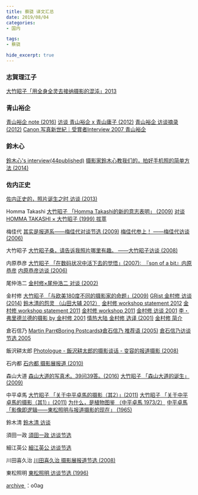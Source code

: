 ```yaml
---
title: 蔡骁 译文汇总
date: 2019/08/04
categories:
- 国内

tags:
- 蔡骁

hide_excerpt: true
---
```



> 



<!--more-->


### 志賀理江子
[大竹昭子「用全身全灵去接纳摄影的混沌」2013](https://photonote.me/2017/06/10/0053/)


### 青山裕企
[青山裕企 note (2016)](https://photonote.me/2017/06/07/0050/)
[访谈 青山裕企 x 青山庸子 (2012)](https://photonote.me/2017/06/06/0049/)
[青山裕企 访谈摘录 (2012)](https://photonote.me/2017/06/05/0048/)
[Canon 写真新世紀｜受賞者Interview 2007 青山裕企](https://photonote.me/2017/06/04/0047/)


### 鈴木心
[鈴木心&#39;s interview(44published)](https://photonote.me/2017/06/02/0045/)
[摄影家鈴木心教我们的，拍好手机照的简单方法 (2014)](https://photonote.me/2017/05/27/0040/)


### 佐内正史
[佐内正史的，照片诞生之时 访谈 (2013)](https://photonote.me/2017/05/25/0038/)


Homma Takashi
[大竹昭子 「Homma Takashi的新的意志表明」 (2009)](https://photonote.me/2017/06/08/0051/)
[对谈 HOMMA TAKASHI × 大竹昭子 (1999) 拔萃](https://photonote.me/2017/06/03/0046/)


梅佳代
[其实是报道系——梅佳代对谈节选 (2009)](https://photonote.me/2017/06/19/0062/)
[梅佳代参上！ ——梅佳代访谈 (2006)](https://photonote.me/2017/05/23/0036/)


大竹昭子
[大竹昭子桑，请告诉我照片哪里有趣。 ——大竹昭子访谈 (2008)](https://photonote.me/2017/05/22/0035/)


内原恭彦
[大竹昭子 「在数码状况中活下去的觉悟」(2007):　『son of a bit』内原恭彦](https://photonote.me/2017/05/26/0039/)
[内原恭彦访谈 (2006)](https://photonote.me/2017/05/13/0026/)


尾仲浩二
[金村修×尾仲浩二 对谈 (2002)](https://photonote.me/2017/05/21/0034/)


金村修
[大竹昭子 「与欧美180度不同的摄影家的命题」(2009)](https://photonote.me/2017/06/01/0044/)
[GRist 金村修 访谈 (2014)](https://photonote.me/2017/05/24/0037/)
[鈴木清的怨灵 （山田大辅 2012）](https://photonote.me/2017/05/15/0028/)
[金村修 workshop statement 2012](https://photonote.me/2017/05/16/0029/)
[金村修 workshop statement 2011](https://photonote.me/2017/05/16/0029/)
[金村修 workshop 2011](https://photonote.me/2017/05/17/0030/)
[金村修 访谈 2001](https://photonote.me/2017/05/19/0032/)
[李・弗里德兰德的摄影 by 金村修 2001](https://photonote.me/2017/05/18/0031/)
[情热大陆 金村修 选译 (2001)](https://photonote.me/2017/05/20/0033/)
[金村修 简介](https://photonote.me/2017/05/14/0027/)


倉石信乃
[Martin Parr《Boring Postcards》倉石信乃 推荐语 (2005)](https://photonote.me/2017/05/12/0025/)
[倉石信乃访谈节选 2005](https://photonote.me/2017/05/11/0024/)


飯沢耕太郎
[Photologue - 飯沢耕太郎的摄影谈话 - 变容的报道摄影 (2008)](https://photonote.me/2017/06/17/0060/)


石内都 
[石内都 摄影展报道 (2010)](https://photonote.me/2017/06/16/0059/)


森山大道
[森山大道的写真术。39问39答。(2016)](https://photonote.me/2017/06/09/0052/)
[大竹昭子 「森山大道的诞生」 (2009)](https://photonote.me/2017/05/28/0041/)


中平卓馬
[大竹昭子 「关于中平卓馬的摄影（其2）」(2011)](https://photonote.me/2017/05/30/0043/)
[大竹昭子 「关于中平卓馬的摄影（其1）」(2011)](https://photonote.me/2017/05/29/0042/)
[为什么，是植物图鉴 （中平卓馬 1973/2）](https://photonote.me/2017/05/10/0023/)
[中平卓馬 「影像即逻辑——東松照明与报道摄影的现在」 (1965)](https://photonote.me/2017/06/18/0061/)


鈴木清
[鈴木清 访谈](https://photonote.me/2017/06/15/0058/)


須田一政
[須田一政 访谈节选](https://photonote.me/2017/06/14/0057/)


細江英公
[細江英公 访谈节选](https://photonote.me/2017/06/13/0056/)


川田喜久治
[川田喜久治 摄影展报道节选 (2008)](https://photonote.me/2017/06/12/0055/)


東松照明
[東松照明 访谈节选 (1996)](https://photonote.me/2017/06/11/0054/)



[archive ](http://pan.baidu.com/s/1gf1Vq4z) ：o0ag
